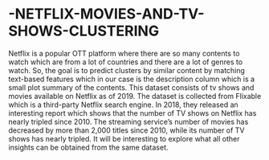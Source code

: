 # -NETFLIX-MOVIES-AND-TV-SHOWS-CLUSTERING
Netflix is a popular OTT platform where there are so many contents to watch which are from a lot of countries and there are a lot of genres to watch. So, the goal is to predict clusters by similar content by matching text-based features which in our case is the description column which is a small plot summary of the contents. This dataset consists of tv shows and movies available on Netflix as of 2019. The dataset is collected from Flixable which is a third-party Netflix search engine. In 2018, they released an interesting report which shows that the number of TV shows on Netflix has nearly tripled since 2010. The streaming service’s number of movies has decreased by more than 2,000 titles since 2010, while its number of TV shows has nearly tripled. It will be interesting to explore what all other insights can be obtained from the same dataset.
